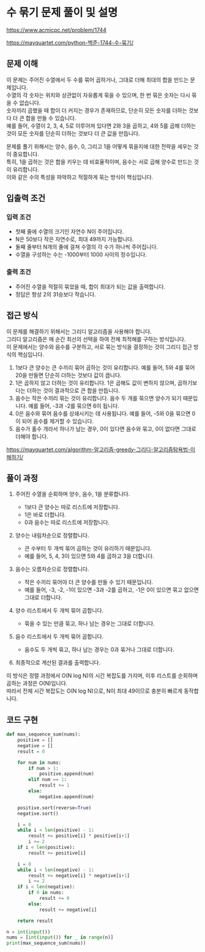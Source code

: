 # 수 묶기 문제 풀이 및 설명

<https://www.acmicpc.net/problem/1744>

<https://mayquartet.com/python-백준-1744-수-묶기/>

## 문제 이해

이 문제는 주어진 수열에서 두 수를 묶어 곱하거나, 그대로 더해 최대의 합을 만드는 문제입니다.  
수열의 각 숫자는 위치와 상관없이 자유롭게 묶을 수 있으며, 한 번 묶은 숫자는 다시 묶을 수 없습니다.  
숫자끼리 곱했을 때 합이 더 커지는 경우가 존재하므로, 단순히 모든 숫자를 더하는 것보다 더 큰 합을 만들 수 있습니다.  
예를 들어, 수열이 2, 3, 4, 5로 이루어져 있다면 2와 3을 곱하고, 4와 5를 곱해 더하는 것이 모든 숫자를 단순히 더하는 것보다 더 큰 값을 만듭니다.

문제를 풀기 위해서는 양수, 음수, 0, 그리고 1을 어떻게 묶을지에 대한 전략을 세우는 것이 중요합니다.  
특히, 1을 곱하는 것은 합을 키우는 데 비효율적이며, 음수는 서로 곱해 양수로 만드는 것이 유리합니다.  
이와 같은 수의 특성을 파악하고 적절하게 묶는 방식이 핵심입니다.

## 입출력 조건

### 입력 조건

- 첫째 줄에 수열의 크기인 자연수 N이 주어집니다.
- N은 50보다 작은 자연수로, 최대 49까지 가능합니다.
- 둘째 줄부터 N개의 줄에 걸쳐 수열의 각 수가 하나씩 주어집니다.
- 수열을 구성하는 수는 -1000부터 1000 사이의 정수입니다.

### 출력 조건

- 주어진 수열을 적절히 묶었을 때, 합이 최대가 되는 값을 출력합니다.
- 정답은 항상 2의 31승보다 작습니다.

## 접근 방식

이 문제를 해결하기 위해서는 그리디 알고리즘을 사용해야 합니다.  
그리디 알고리즘은 매 순간 최선의 선택을 하여 전체 최적해를 구하는 방식입니다.  
이 문제에서는 양수와 음수를 구분하고, 서로 묶는 방식을 결정하는 것이 그리디 접근 방식의 핵심입니다.

1. 1보다 큰 양수는 큰 수끼리 묶어 곱하는 것이 유리합니다. 예를 들어, 5와 4를 묶어 20을 만들면 단순히 더하는 것보다 값이 큽니다.
2. 1은 곱하지 않고 더하는 것이 유리합니다. 1은 곱해도 값이 변하지 않으며, 곱하기보다는 더하는 것이 결과적으로 큰 합을 만듭니다.
3. 음수는 작은 수끼리 묶는 것이 유리합니다. 음수 두 개를 묶으면 양수가 되기 때문입니다. 예를 들어, -3과 -2를 묶으면 6이 됩니다.
4. 0은 음수와 묶어 음수를 상쇄시키는 데 사용됩니다. 예를 들어, -5와 0을 묶으면 0이 되어 음수를 제거할 수 있습니다.
5. 음수가 홀수 개라서 하나가 남는 경우, 0이 있다면 음수와 묶고, 0이 없다면 그대로 더해야 합니다.

<https://mayquartet.com/algorithm-알고리즘-greedy-그리디-알고리즘탐욕법-이해하기/>

## 풀이 과정

1. 주어진 수열을 순회하며 양수, 음수, 1을 분류합니다.

   - 1보다 큰 양수는 따로 리스트에 저장합니다.
   - 1은 바로 더합니다.
   - 0과 음수는 따로 리스트에 저장합니다.

2. 양수는 내림차순으로 정렬합니다.

   - 큰 수부터 두 개씩 묶어 곱하는 것이 유리하기 때문입니다.
   - 예를 들어, 5, 4, 3이 있으면 5와 4를 곱하고 3을 더합니다.

3. 음수는 오름차순으로 정렬합니다.

   - 작은 수끼리 묶어야 더 큰 양수를 만들 수 있기 때문입니다.
   - 예를 들어, -3, -2, -1이 있으면 -3과 -2를 곱하고, -1은 0이 있으면 묶고 없으면 그대로 더합니다.

4. 양수 리스트에서 두 개씩 묶어 곱합니다.

   - 묶을 수 있는 만큼 묶고, 하나 남는 경우는 그대로 더합니다.

5. 음수 리스트에서 두 개씩 묶어 곱합니다.

   - 음수도 두 개씩 묶고, 하나 남는 경우는 0과 묶거나 그대로 더합니다.

6. 최종적으로 계산된 결과를 출력합니다.

이 방식은 정렬 과정에서 O(N log N)의 시간 복잡도를 가지며, 이후 리스트를 순회하며 곱하는 과정은 O(N)입니다.  
따라서 전체 시간 복잡도는 O(N log N)으로, N이 최대 49이므로 충분히 빠르게 동작합니다.

## 코드 구현

```python
def max_sequence_sum(nums):
    positive = []
    negative = []
    result = 0

    for num in nums:
        if num > 1:
            positive.append(num)
        elif num == 1:
            result += 1
        else:
            negative.append(num)

    positive.sort(reverse=True)
    negative.sort()

    i = 0
    while i < len(positive) - 1:
        result += positive[i] * positive[i+1]
        i += 2
    if i < len(positive):
        result += positive[i]

    i = 0
    while i < len(negative) - 1:
        result += negative[i] * negative[i+1]
        i += 2
    if i < len(negative):
        if 0 in nums:
            result += 0
        else:
            result += negative[i]

    return result

n = int(input())
nums = [int(input()) for _ in range(n)]
print(max_sequence_sum(nums))
```
